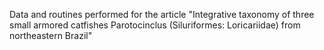 
Data and routines performed for the article "Integrative taxonomy of three small armored catfishes Parotocinclus (Siluriformes: Loricariidae) from northeastern Brazil"
